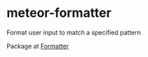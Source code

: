 meteor-formatter
================

Format user input to match a specified pattern

Package at [Formatter](http://firstopinion.github.io/formatter.js/)
